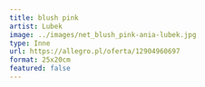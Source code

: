 ```yaml
---
title: blush pink
artist: Lubek
image: ../images/net_blush_pink-ania-lubek.jpg
type: Inne
url: https://allegro.pl/oferta/12904960697
format: 25x20cm
featured: false
---
```

